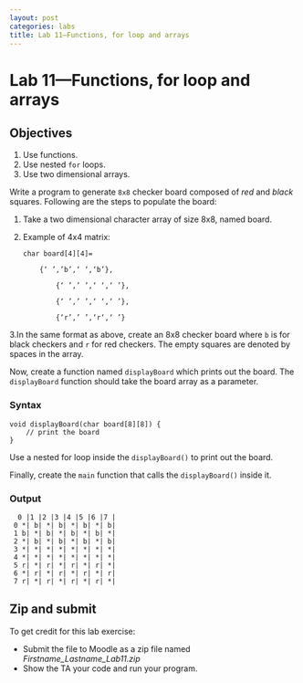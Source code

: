 ```yaml
---
layout: post
categories: labs
title: Lab 11—Functions, for loop and arrays
---
```


# Lab 11—Functions, for loop and arrays

## Objectives

1.	Use functions.
2.	Use nested `for` loops.
3.	Use two dimensional arrays.

Write a program to generate `8x8` checker board composed of *red* and *black* squares.
Following are the steps to populate the board:

1.	Take a two dimensional character array of size 8x8, named board.
2.	Example of 4x4 matrix:

        char board[4][4]=

            {‘ ’,’b’,‘ ‘,‘b’},

		        {‘ ’,’ ’,‘ ‘,‘ ’},

		        {‘ ’,’ ’,‘ ‘,‘ ’},

		        {‘r’,’ ’,‘r‘,‘ ’}

3.In the same format as above, create an 8x8 checker board where `b` is for black checkers and `r` for red checkers. The empty squares are denoted by spaces in the array.

Now, create a function named `displayBoard` which prints out the board. The `displayBoard` function should take the board array as a parameter.

### Syntax

    void displayBoard(char board[8][8]) {
        // print the board
    }

Use a nested for loop inside the `displayBoard()` to print out the board.

Finally, create the `main` function that calls the `displayBoard()` inside it.

### Output

      0 |1 |2 |3 |4 |5 |6 |7 |
     0 *| b| *| b| *| b| *| b|
     1 b| *| b| *| b| *| b| *|
     2 *| b| *| b| *| b| *| b|
     3 *| *| *| *| *| *| *| *|
     4 *| *| *| *| *| *| *| *|
     5 r| *| r| *| r| *| r| *|
     6 *| r| *| r| *| r| *| r|
     7 r| *| r| *| r| *| r| *|

## Zip and submit

To get credit for this lab exercise:

- Submit the file to Moodle as a zip file named *Firstname_Lastname_Lab11.zip*
- Show the TA your code and run your program.

